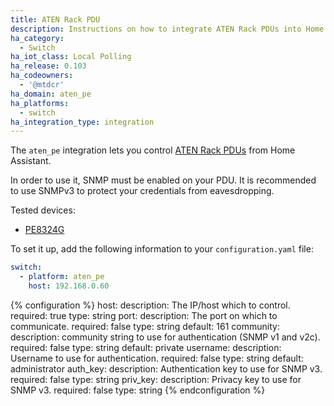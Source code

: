 ```yaml
---
title: ATEN Rack PDU
description: Instructions on how to integrate ATEN Rack PDUs into Home Assistant.
ha_category:
  - Switch
ha_iot_class: Local Polling
ha_release: 0.103
ha_codeowners:
  - '@mtdcr'
ha_domain: aten_pe
ha_platforms:
  - switch
ha_integration_type: integration
---
```


The `aten_pe` integration lets you control [ATEN Rack PDUs](https://www.aten.com/eu/en/products/energy-intelligence-pduupsracks/rack-pdu/) from Home Assistant.

In order to use it, SNMP must be enabled on your PDU. It is recommended to use SNMPv3 to protect your credentials from eavesdropping.

Tested devices:

- [PE8324G](https://www.aten.com/eu/en/products/energy-intelligence-pduupsracks/rack-pdu/pe8324/)

To set it up, add the following information to your `configuration.yaml` file:

```yaml
switch:
  - platform: aten_pe
    host: 192.168.0.60
```

{% configuration %}
host:
  description: The IP/host which to control.
  required: true
  type: string
port:
  description: The port on which to communicate.
  required: false
  type: string
  default: 161
community:
  description: community string to use for authentication (SNMP v1 and v2c).
  required: false
  type: string
  default: private
username:
  description: Username to use for authentication.
  required: false
  type: string
  default: administrator
auth_key:
  description: Authentication key to use for SNMP v3.
  required: false
  type: string
priv_key:
  description: Privacy key to use for SNMP v3.
  required: false
  type: string
{% endconfiguration %}
